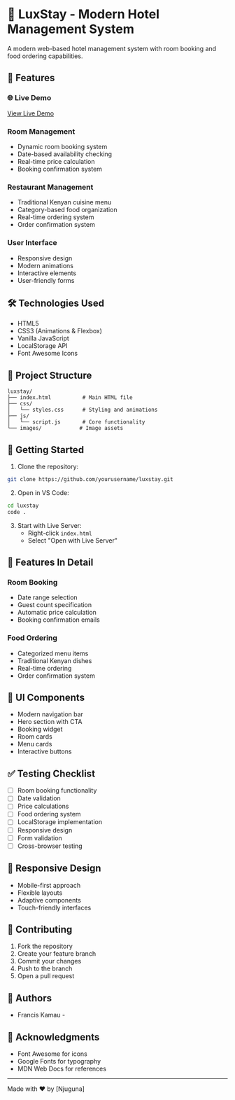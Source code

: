 # 🏨 LuxStay - Modern Hotel Management System

A modern web-based hotel management system with room booking and food ordering capabilities.

## 🎯 Features

### 🌐 Live Demo
[View Live Demo](https://luxstay-green.vercel.app/)

### Room Management
- Dynamic room booking system
- Date-based availability checking
- Real-time price calculation
- Booking confirmation system

### Restaurant Management
- Traditional Kenyan cuisine menu
- Category-based food organization
- Real-time ordering system
- Order confirmation system

### User Interface
- Responsive design
- Modern animations
- Interactive elements
- User-friendly forms

## 🛠️ Technologies Used

- HTML5
- CSS3 (Animations & Flexbox)
- Vanilla JavaScript
- LocalStorage API
- Font Awesome Icons

## 📁 Project Structure

```
luxstay/
├── index.html          # Main HTML file
├── css/
│   └── styles.css      # Styling and animations
├── js/
│   └── script.js       # Core functionality
└── images/            # Image assets
```

## 🚀 Getting Started

1. Clone the repository:
```bash
git clone https://github.com/yourusername/luxstay.git
```

2. Open in VS Code:
```bash
cd luxstay
code .
```

3. Start with Live Server:
   - Right-click `index.html`
   - Select "Open with Live Server"

## 💫 Features In Detail

### Room Booking
- Date range selection
- Guest count specification
- Automatic price calculation
- Booking confirmation emails

### Food Ordering
- Categorized menu items
- Traditional Kenyan dishes
- Real-time ordering
- Order confirmation system

## 🎨 UI Components

- Modern navigation bar
- Hero section with CTA
- Booking widget
- Room cards
- Menu cards
- Interactive buttons

## ✅ Testing Checklist

- [ ] Room booking functionality
- [ ] Date validation
- [ ] Price calculations
- [ ] Food ordering system
- [ ] LocalStorage implementation
- [ ] Responsive design
- [ ] Form validation
- [ ] Cross-browser testing

## 📱 Responsive Design

- Mobile-first approach
- Flexible layouts
- Adaptive components
- Touch-friendly interfaces

## 🤝 Contributing

1. Fork the repository
2. Create your feature branch
3. Commit your changes
4. Push to the branch
5. Open a pull request


## 👥 Authors

- Francis Kamau - 

## 🙏 Acknowledgments

- Font Awesome for icons
- Google Fonts for typography
- MDN Web Docs for references

---
Made with ❤️ by [Njuguna]
